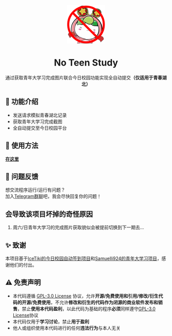 <div align=center>
<img src="readme.asset/logo.png" width=120 height=120 />
<h1>No Teen Study</h1>
<p >通过获取青年大学习完成图片联合今日校园功能实现全自动提交<b>（仅适用于青春湖北）</b></p>
</div>

## :tada: 功能介绍  

- 发送请求模拟青春湖北记录
- 获取青年大学习完成截图
- 全自动提交至今日校园平台

## :dart: 使用方法

**[在这里](https://github.com/NekoRectifier/NoTeenStudy/wiki)**

## :rocket: 问题反馈

想交流程序运行/运行有问题？  
加入[Telegram群聊](https://t.me/+iK4VTrofwEFlNGJl
)吧，我会尽快回复你的问题！


## 会导致该项目坏掉的奇怪原因

1. 周六/日青年大学习的完成图片获取貌似会被提前切换到下一期去...

## :sparkles: 致谢

本项目基于[IceTiki的今日校园自动签到项目](https://github.com/IceTiki/ruoli-sign-optimization)和[Samuelli924的青年大学习项目](https://github.com/Samueli924/TeenStudy)，感谢他们的付出。

## :warning: 免责声明

- 本代码遵循 [GPL-3.0 License](https://github.com/NekoRectifier/NoTeenStudy/blob/main/LICENSE) 协议，允许**开源/免费使用和引用/修改/衍生代码的开源/免费使用**，不允许**修改和衍生的代码作为闭源的商业软件发布和销售**，禁止**使用本代码盈利**，以此代码为基础的程序**必须**同样遵守[GPL-3.0 License](https://github.com/NekoRectifier/NoTeenStudy/blob/main/LICENSE)协议  
- 本代码仅用于**学习讨论**，禁止**用于盈利**
- 他人或组织使用本代码进行的任何**违法行为**与本人无关
